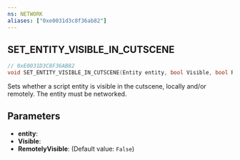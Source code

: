 ```yaml
---
ns: NETWORK
aliases: ["0xe0031d3c8f36ab82"]
---
```

## SET_ENTITY_VISIBLE_IN_CUTSCENE

```c
// 0xE0031D3C8F36AB82
void SET_ENTITY_VISIBLE_IN_CUTSCENE(Entity entity, bool Visible, bool RemotelyVisible);
```

Sets whether a script entity is visible in the cutscene, locally and/or remotely. The entity must be networked.


## Parameters
* **entity**: 
* **Visible**: 
* **RemotelyVisible**: (Default value: `False`)
